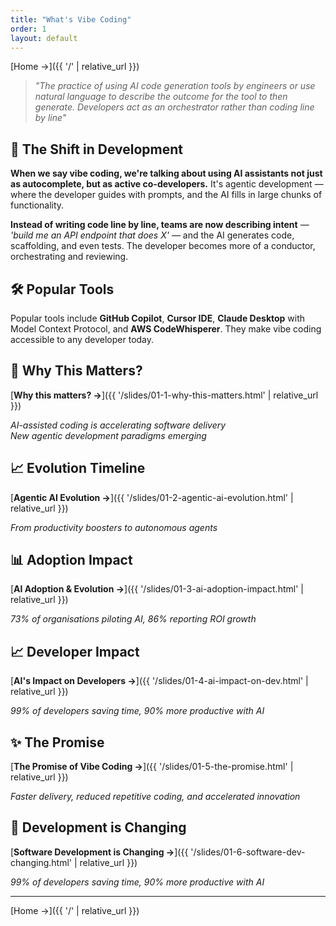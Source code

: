 ```yaml
---
title: "What's Vibe Coding"
order: 1
layout: default
---
```

[Home →]({{ '/' | relative_url }})

> *"The practice of using AI code generation tools by engineers or use natural language to describe the outcome for the tool to then generate. Developers act as an orchestrator rather than coding line by line"*

## 🎯 The Shift in Development

**When we say vibe coding, we're talking about using AI assistants not just as autocomplete, but as active co-developers.** It's agentic development — where the developer guides with prompts, and the AI fills in large chunks of functionality.

**Instead of writing code line by line, teams are now describing intent** — *'build me an API endpoint that does X'* — and the AI generates code, scaffolding, and even tests. The developer becomes more of a conductor, orchestrating and reviewing.

## 🛠️ Popular Tools

Popular tools include **GitHub Copilot**, **Cursor IDE**, **Claude Desktop** with Model Context Protocol, and **AWS CodeWhisperer**. They make vibe coding accessible to any developer today.

## 🤔 Why This Matters?

[**Why this matters? →**]({{ '/slides/01-1-why-this-matters.html' | relative_url }})

*AI-assisted coding is accelerating software delivery*  
*New agentic development paradigms emerging*

## 📈 Evolution Timeline

[**Agentic AI Evolution →**]({{ '/slides/01-2-agentic-ai-evolution.html' | relative_url }})

*From productivity boosters to autonomous agents*

## 📊 Adoption Impact

[**AI Adoption & Evolution →**]({{ '/slides/01-3-ai-adoption-impact.html' | relative_url }})

*73% of organisations piloting AI, 86% reporting ROI growth*

## 📈 Developer Impact

[**AI's Impact on Developers →**]({{ '/slides/01-4-ai-impact-on-dev.html' | relative_url }})

*99% of developers saving time, 90% more productive with AI*

## ✨ The Promise

[**The Promise of Vibe Coding →**]({{ '/slides/01-5-the-promise.html' | relative_url }})

*Faster delivery, reduced repetitive coding, and accelerated innovation*

## 🔄 Development is Changing

[**Software Development is Changing →**]({{ '/slides/01-6-software-dev-changing.html' | relative_url }})

*99% of developers saving time, 90% more productive with AI*

---

[Home →]({{ '/' | relative_url }})